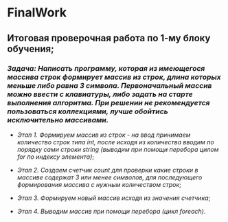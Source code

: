 # FinalWork

## Итоговая проверочная работа по 1-му блоку обучения;

### _Задача: Написать программу, которая из имеющегося массива строк формирует массив из строк, длина которых меньше либо равна 3 символа. Первоначальный массив можно ввести с клавиатуры, либо задать на старте выполнения алгоритма. При решении не рекомендуется пользоваться коллекциями, лучше обойтись исключительно массивами._

- *Этап 1.
 Формируем массив из строк - на ввод принимаем количество строк типа int, после исходя
из количества вводим по порядку сами строки string (выводим при помощи перебора цилом for по индексу элемента)*;

- *Этап 2.
 Создаем счетчик count для проверки какие строки в массиве содержат 3 или менее символов, для последующего формирования массива с нужным количеством строк*;

- *Этап 3.
Формируем новый массив исходя из значения счетчика*;

- *Этап 4. 
Выводим массив при помощи перебора (цикл foreach)*.